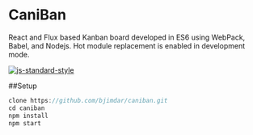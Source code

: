 # CaniBan

React and Flux based Kanban board developed in ES6 using WebPack, Babel, and Nodejs.
Hot module replacement is enabled in development mode.

[![js-standard-style](https://img.shields.io/badge/code%20style-standard-brightgreen.svg)](http://standardjs.com/)


##Setup
```javascript
clone https://github.com/bjimdar/caniban.git
cd caniban
npm install 
npm start
```



 
